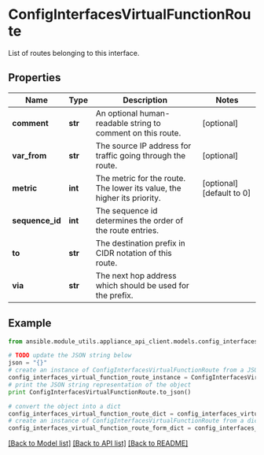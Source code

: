 # ConfigInterfacesVirtualFunctionRoute

List of routes belonging to this interface.

## Properties

Name | Type | Description | Notes
------------ | ------------- | ------------- | -------------
**comment** | **str** | An optional human-readable string to comment on this route. | [optional] 
**var_from** | **str** | The source IP address for traffic going through the route. | [optional] 
**metric** | **int** | The metric for the route. The lower its value, the higher its priority. | [optional] [default to 0]
**sequence_id** | **int** | The sequence id determines the order of the route entries. | 
**to** | **str** | The destination prefix in CIDR notation of this route. | 
**via** | **str** | The next hop address which should be used for the prefix. | 

## Example

```python
from ansible.module_utils.appliance_api_client.models.config_interfaces_virtual_function_route import ConfigInterfacesVirtualFunctionRoute

# TODO update the JSON string below
json = "{}"
# create an instance of ConfigInterfacesVirtualFunctionRoute from a JSON string
config_interfaces_virtual_function_route_instance = ConfigInterfacesVirtualFunctionRoute.from_json(json)
# print the JSON string representation of the object
print ConfigInterfacesVirtualFunctionRoute.to_json()

# convert the object into a dict
config_interfaces_virtual_function_route_dict = config_interfaces_virtual_function_route_instance.to_dict()
# create an instance of ConfigInterfacesVirtualFunctionRoute from a dict
config_interfaces_virtual_function_route_form_dict = config_interfaces_virtual_function_route.from_dict(config_interfaces_virtual_function_route_dict)
```
[[Back to Model list]](../README.md#documentation-for-models) [[Back to API list]](../README.md#documentation-for-api-endpoints) [[Back to README]](../README.md)


